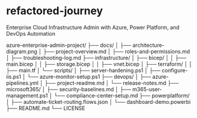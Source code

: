 # refactored-journey
Enterprise Cloud Infrastructure Admin with Azure, Power Platform, and DevOps Automation

azure-enterprise-admin-project/
├── docs/
│   ├── architecture-diagram.png
│   ├── project-overview.md
│   ├── roles-and-permissions.md
│   ├── troubleshooting-log.md
├── infrastructure/
│   ├── bicep/
│   │   ├── main.bicep
│   │   ├── storage.bicep
│   │   ├── vnet.bicep
│   ├── terraform/
│   │   ├── main.tf
│   └── scripts/
│       ├── server-hardening.ps1
│       ├── configure-iis.ps1
│       └── azure-monitor-setup.ps1
├── devops/
│   ├── azure-pipelines.yml
│   ├── project-readme.md
│   └── release-notes.md
├── microsoft365/
│   ├── security-baselines.md
│   ├── m365-user-management.ps1
│   └── compliance-center-setup.md
├── powerplatform/
│   ├── automate-ticket-routing.flows.json
│   └── dashboard-demo.powerbi
├── README.md
└── LICENSE
